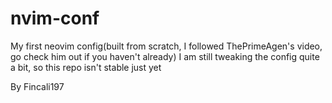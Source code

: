 # nvim-conf
My first neovim config(built from scratch, I followed ThePrimeAgen's video, go check him out if you haven't already)
I am still tweaking the config quite a bit, so this repo isn't stable just yet

By Fincali197
